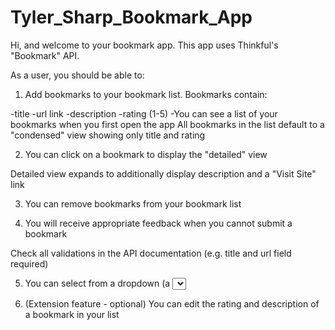# Tyler_Sharp_Bookmark_App

Hi, and welcome to your bookmark app. This app uses Thinkful's "Bookmark" API.

As a user, you should be able to:

1. Add bookmarks to your bookmark list. Bookmarks contain:

-title
-url link
-description
-rating (1-5)
-You can see a list of your bookmarks when you first open the app
All bookmarks in the list default to a "condensed" view showing only title and rating

2. You can click on a bookmark to display the "detailed" view

Detailed view expands to additionally display description and a "Visit Site" link

3. You can remove bookmarks from your bookmark list

4. You will receive appropriate feedback when you cannot submit a bookmark

Check all validations in the API documentation (e.g. title and url field required)

5. You can select from a dropdown (a <select> element) a "minimum rating" to filter the list by all bookmarks rated at or above the chosen selection

6. (Extension feature - optional) You can edit the rating and description of a bookmark in your list
